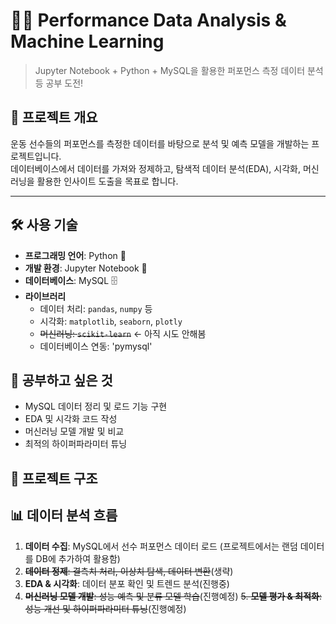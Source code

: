 # 🏋️‍♂️ Performance Data Analysis & Machine Learning

> Jupyter Notebook + Python + MySQL을 활용한 퍼포먼스 측정 데이터 분석 등 공부 도전!

## 📌 프로젝트 개요
운동 선수들의 퍼포먼스를 측정한 데이터를 바탕으로 분석 및 예측 모델을 개발하는 프로젝트입니다.  
데이터베이스에서 데이터를 가져와 정제하고, 탐색적 데이터 분석(EDA), 시각화, 머신러닝을 활용한 인사이트 도출을 목표로 합니다.

---

## 🛠 사용 기술
- **프로그래밍 언어**: Python 🐍  
- **개발 환경**: Jupyter Notebook 📓  
- **데이터베이스**: MySQL 🗄  
- **라이브러리**
  - 데이터 처리: `pandas`, `numpy` 등
  - 시각화: `matplotlib`, `seaborn`, `plotly`
  - ~~머신러닝: `scikit-learn`~~ <- 아직 시도 안해봄
  - 데이터베이스 연동: 'pymysql'

## 📌 공부하고 싶은 것
- MySQL 데이터 정리 및 로드 기능 구현
- EDA 및 시각화 코드 작성
- 머신러닝 모델 개발 및 비교
- 최적의 하이퍼파라미터 튜닝

## 📂 프로젝트 구조
<!--📦 Performance-Analysis-ML
┣ 📂 data               # 데이터셋
┣ 📂 notebooks          # Jupyter Notebook 분석 파일
┣ 📂 models             # 학습된 모델 저장
┣ 📂 sql                # MySQL 관련 스크립트 저장
┃ ┣ 📜 database_schema.sql   # 데이터베이스 테이블 정의
┃ ┗ 📜 sample_data.sql       # 샘플 데이터 삽입
┣ 📜 requirements.txt    # 필요한 패키지 목록
┣ 📜 README.md          # 프로젝트 개요 (현재 파일)
┗ 📜 main.py            # 메인 실행 파일-->

## 📊 데이터 분석 흐름
1. **데이터 수집**: MySQL에서 선수 퍼포먼스 데이터 로드 (프로젝트에서는 랜덤 데이터를 DB에 추가하여 활용함)
2. ~~**데이터 정제**: 결측치 처리, 이상치 탐색, 데이터 변환~~(생략)
3. **EDA & 시각화**: 데이터 분포 확인 및 트렌드 분석(진행중)
4. ~~**머신러닝 모델 개발**: 성능 예측 및 분류 모델 학습~~(진행예정)
~~5. **모델 평가 & 최적화**: 성능 개선 및 하이퍼파라미터 튜닝~~(진행예정)

   

